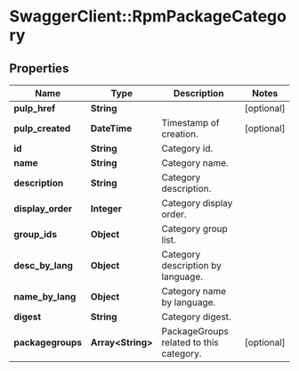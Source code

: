 # SwaggerClient::RpmPackageCategory

## Properties
Name | Type | Description | Notes
------------ | ------------- | ------------- | -------------
**pulp_href** | **String** |  | [optional] 
**pulp_created** | **DateTime** | Timestamp of creation. | [optional] 
**id** | **String** | Category id. | 
**name** | **String** | Category name. | 
**description** | **String** | Category description. | 
**display_order** | **Integer** | Category display order. | 
**group_ids** | **Object** | Category group list. | 
**desc_by_lang** | **Object** | Category description by language. | 
**name_by_lang** | **Object** | Category name by language. | 
**digest** | **String** | Category digest. | 
**packagegroups** | **Array&lt;String&gt;** | PackageGroups related to this category. | [optional] 


